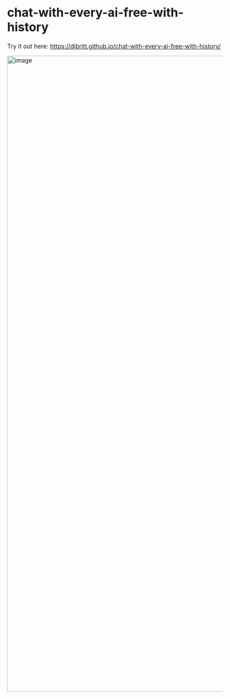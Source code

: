 # chat-with-every-ai-free-with-history

Try it out here: https://djbritt.github.io/chat-with-every-ai-free-with-history/

<img width="1485" alt="image" src="https://github.com/user-attachments/assets/604fe5cc-2b9c-493c-bd01-606831a61ad5">
